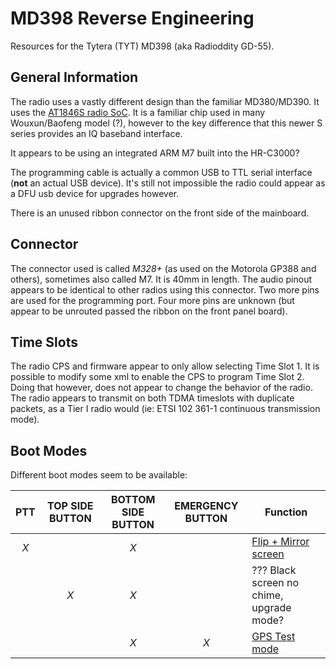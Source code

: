 # MD398 Reverse Engineering

Resources for the Tytera (TYT) MD398 (aka Radioddity GD-55).

## General Information

The radio uses a vastly different design than the familiar MD380/MD390. It uses the [AT1846S radio SoC](http://www.auctus.cn/enindex/ptshow.html?id=2).
It is a familiar chip used in many Wouxun/Baofeng model (?), however to the key difference that this
newer S series provides an IQ baseband interface.

It appears to be using an integrated ARM M7 built into the HR-C3000?

The programming cable is actually a common USB to TTL serial interface (**not** an actual USB device).
It's still not impossible the radio could appear as a DFU usb device for upgrades however.

There is an unused ribbon connector on the front side of the mainboard.

## Connector

The connector used is called _M328+_ (as used on the Motorola GP388 and others), sometimes also called M7. It is 40mm in length.
The audio pinout appears to be identical to other radios using this connector. Two more pins are used for the programming port.
Four more pins are unknown (but appear to be unrouted passed the ribbon on the front panel board).

## Time Slots

The radio CPS and firmware appear to only allow selecting Time Slot 1. It is possible to modify some xml to enable the CPS to program Time Slot 2.
Doing that however, does not appear to change the behavior of the radio. The radio appears to transmit on both TDMA timeslots with duplicate packets, 
as a Tier I radio would (ie: ETSI 102 361-1 continuous transmission mode).

## Boot Modes

Different boot modes seem to be available:


| PTT | TOP SIDE BUTTON | BOTTOM SIDE BUTTON | EMERGENCY BUTTON | Function |
|:---:|:---------------:|:------------------:|:----------------:| -------- |
| *X* |                 | *X* |    | [Flip + Mirror screen](https://github.com/xSmurf/md398-re/blob/master/teardown/Display_InvertedMirrored.jpg) | 
|     | *X*             | *X* |    | ??? Black screen no chime, upgrade mode? |
|     |                 | *X* | *X* | [GPS Test mode](https://github.com/xSmurf/md398-re/blob/master/teardown/GPS_TestMode.jpg) |
